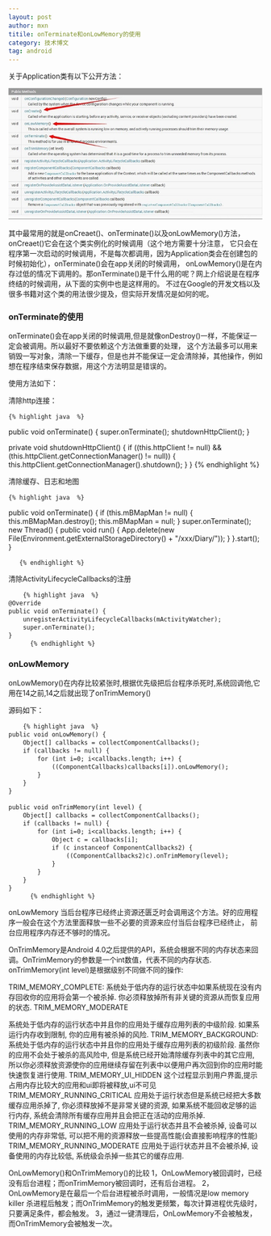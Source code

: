 ```yaml
---
layout: post
author: mxn
titile: onTerminate和onLowMemory的使用
category: 技术博文
tag: android
---
```


关于Application类有以下公开方法：

![](https://raw.githubusercontent.com/mxn21/mxn21.github.io/master/public/img/img136.jpg)

其中最常用的就是onCreaet()、onTerminate()以及onLowMemory()方法，onCreaet()它会在这个类实例化的时候调用（这个地方需要十分注意，
它只会在程序第一次启动的时候调用，不是每次都调用，因为Application类会在创建包的时候初始化），onTerminate()会在app关闭的时候调用，
onLowMemory()是在内存过低的情况下调用的。那onTerminate()是干什么用的呢？网上介绍说是在程序终结的时候调用，从下面的实例中也是这样用的。
不过在Google的开发文档以及很多书籍对这个类的用法很少提及，但实际开发情况是如何的呢。

<!-- more -->

### onTerminate的使用

onTerminate()会在app关闭的时候调用,但是就像onDestroy()一样，不能保证一定会被调用。所以最好不要依赖这个方法做重要的处理，
这个方法最多可以用来销毁一写对象，清除一下缓存，但是也并不能保证一定会清除掉，其他操作，例如想在程序结束保存数据，用这个方法明显是错误的。

使用方法如下：

清除http连接：

	{% highlight java  %}
 public void onTerminate()
  {
    super.onTerminate();
    shutdownHttpClient();
  }
  
   private void shutdownHttpClient()
    {
      if ((this.httpClient != null) && (this.httpClient.getConnectionManager() != null)) {
        this.httpClient.getConnectionManager().shutdown();
      }
    }
     {% endhighlight %}
     
清除缓存、日志和地图

	{% highlight java  %}
 public void onTerminate()
  {
    if (this.mBMapMan != null)
    {
      this.mBMapMan.destroy();
      this.mBMapMan = null;
    }
    super.onTerminate();
    new Thread()
    {
      public void run()
      {
        App.delete(new File(Environment.getExternalStorageDirectory() + "/xxx/Diary/"));
      }
    }.start();
  }
  
       {% endhighlight %}
    
清除ActivityLifecycleCallbacks的注册
   
       	{% highlight java  %}
    @Override
    public void onTerminate() {
        unregisterActivityLifecycleCallbacks(mActivityWatcher);
        super.onTerminate();
    }
          {% endhighlight %}
        
          
### onLowMemory

onLowMemory()在内存比较紧张时,根据优先级把后台程序杀死时,系统回调他,它用在14之前,14之后就出现了onTrimMemory()

源码如下：

       	{% highlight java  %}
    public void onLowMemory() {
        Object[] callbacks = collectComponentCallbacks();
        if (callbacks != null) {
            for (int i=0; i<callbacks.length; i++) {
                ((ComponentCallbacks)callbacks[i]).onLowMemory();
            }
        }
    }

    public void onTrimMemory(int level) {
        Object[] callbacks = collectComponentCallbacks();
        if (callbacks != null) {
            for (int i=0; i<callbacks.length; i++) {
                Object c = callbacks[i];
                if (c instanceof ComponentCallbacks2) {
                    ((ComponentCallbacks2)c).onTrimMemory(level);
                }
            }
        }
    }
          {% endhighlight %}
          
onLowMemory 当后台程序已经终止资源还匮乏时会调用这个方法。好的应用程序一般会在这个方法里面释放一些不必要的资源来应付当后台程序已经终止，
前台应用程序内存还不够时的情况。

OnTrimMemory是Android 4.0之后提供的API，系统会根据不同的内存状态来回调。OnTrimMemory的参数是一个int数值，代表不同的内存状态.
onTrimMemory(int level)是根据级别不同做不同的操作:

TRIM_MEMORY_COMPLETE:
系统处于低内存的运行状态中如果系统现在没有内存回收你的应用将会第一个被杀掉. 你必须释放掉所有非关键的资源从而恢复应用的状态.
TRIM_MEMORY_MODERATE

 
系统处于低内存的运行状态中并且你的应用处于缓存应用列表的中级阶段. 如果系运行内存收到限制, 你的应用有被杀掉的风险.
TRIM_MEMORY_BACKGROUND:
    系统处于低内存的运行状态中并且你的应用处于缓存应用列表的初级阶段.  虽然你的应用不会处于被杀的高风险中, 但是系统已经开始清除缓存列表中的其它应用, 所以你必须释放资源使你的应用继续存留在列表中以便用户再次回到你的应用时能快速恢复进行使用.
TRIM_MEMORY_UI_HIDDEN
     这个过程显示到用户界面,提示占用内存比较大的应用和ui即将被释放,ui不可见
TRIM_MEMORY_RUNNING_CRITICAL
    应用处于运行状态但是系统已经把大多数缓存应用杀掉了, 你必须释放掉不是非常关键的资源, 如果系统不能回收足够的运行内存, 系统会清除所有缓存应用并且会把正在活动的应用杀掉.
TRIM_MEMORY_RUNNING_LOW
    应用处于运行状态并且不会被杀掉, 设备可以使用的内存非常低, 可以把不用的资源释放一些提高性能(会直接影响程序的性能)
TRIM_MEMORY_RUNNING_MODERATE
   应用处于运行状态并且不会被杀掉, 设备使用的内存比较低, 系统级会杀掉一些其它的缓存应用.


OnLowMemory()和OnTrimMemory()的比较
1，OnLowMemory被回调时，已经没有后台进程；而onTrimMemory被回调时，还有后台进程。
2，OnLowMemory是在最后一个后台进程被杀时调用，一般情况是low memory killer 杀进程后触发；而OnTrimMemory的触发更频繁，每次计算进程优先级时，只要满足条件，都会触发。
3，通过一键清理后，OnLowMemory不会被触发，而OnTrimMemory会被触发一次。